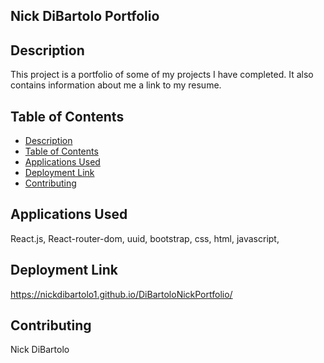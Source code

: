 ## Nick DiBartolo Portfolio

## Description
This project is a portfolio of some of my projects I have completed. It also contains information about me a link to my resume.

## Table of Contents
  - [Description](#description)
  - [Table of Contents](#table-of-contents)
  - [Applications Used](#applications-used)
  - [Deployment Link](#Deployment-Link)
  - [Contributing](#contributing)
## Applications Used
React.js,
React-router-dom,
uuid,
bootstrap,
css,
html,
javascript,
## Deployment Link
https://nickdibartolo1.github.io/DiBartoloNickPortfolio/
## Contributing
Nick DiBartolo
